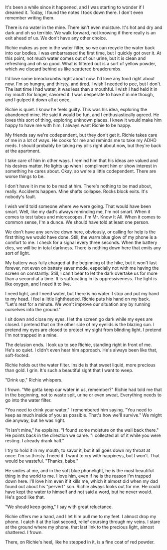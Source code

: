 It's been a while since it happened, and I was starting to wonder if I dreamed it. Today, I found the notes I took down there. I don't even remember writing them.

There is no water in the mine. There isn't even moisture. It's hot and dry and dark and oh so terrible. We walk forward, not knowing if there really is an exit ahead of us. We don't have any other choice.

Richie makes us pee in the water filter, so we can recycle the water back into our bodies. I was embarrassed the first time, but I quickly got over it. At this point, not much water comes out of our urine, but it is clean and refreshing and oh so good. What is filtered out is a sort of yellow powder, which we discard behind us like scattered breadcrumbs.

I'd love some breadcrumbs right about now. I'd love any food right about now. I'm so hungry, and thirsty, and tired. I wish I needed to pee, but I don't. The last time I had water, it was less than a mouthful. I wish I had held it in my mouth for longer, savored it. I was desperate to have it in me though, and I gulped it down all at once.

Richie is quiet. I know he feels guilty. This was his idea, exploring the abandoned mine. He said it would be fun, and I enthusiastically agreed. He loves this sort of thing, exploring unknown places. I knew it would make him happy to have me with him. I always want Richie to be happy.

My friends say we're codependent, but they don't get it. Richie takes care of me in a lot of ways. He cooks for me and reminds me to take my ADHD meds. I should probably be taking my pills right about now, but they're back at the apartment.

I take care of him in other ways. I remind him that his ideas are valued and his desires matter. He lights up when I compliment him or show interest in something he cares about. Okay, so we're a little codependent. There are worse things to be.

I don't have it in me to be mad at him. There's nothing to be mad about, really. Accidents happen. Mine shafts collapse. Rocks block exits. It's nobody's fault.

I wish we'd told someone where we were going. That would have been smart. Well, like my dad's always reminding me, I'm not smart. When it comes to test tubes and microscopes, I'm Mr. Know It All. When it comes to common sense, I'm a dunce. We should have told at least one person.

We don't have any service down here, obviously, or calling for help is the first thing we would have done. Still, the warm blue glow of my phone is a comfort to me. I check for a signal every three seconds. When the battery dies, we will be in total darkness. There is nothing down here that emits any sort of light.

My battery was fully charged at the beginning of the hike, but it won't last forever, not even on battery saver mode, especially not with me having the screen on constantly. Still, I can't bear to let the dark overtake us for more than a second at a time. It is suffocating in its oppressiveness. The light is like oxygen, and I need it to live.

I need light, and I need water, but there is no water. I stop and put my hand to my head. I feel a little lightheaded. Richie puts his hand on my back. "Let's rest for a minute. We won't improve our situation any by running ourselves into the ground."

I sit down and close my eyes. I let the screen go dark while my eyes are closed. I pretend that on the other side of my eyelids is the blazing sun. I pretend my eyes are closed to protect my sight from blinding light. I pretend I'm not trapped in a mine.

The delusion ends. I look up to see Richie, standing right in front of me. He's so quiet. I didn't even hear him approach. He's always been like that, soft-footed.

Richie holds out the water filter. Inside is that sweet liquid, more precious than gold. I grin. It's such a beautiful sight that I want to weep.

"Drink up," Richie whispers.

I frown. "We gotta keep our water in us, remember?" Richie had told me that in the beginning, not to waste spit, urine or even sweat. Everything needs to go into the water filter.

"You need to drink your water," I remembered him saying. "You need to keep as much inside of you as possible. That's how we'll survive." We might die anyway, but he was right.

"It isn't mine," he explains. "I found some moisture on the wall back there." He points back in the direction we came. "I collected all of it while you were resting. I already drank half."

I try to hold it in my mouth, to savor it, but it all goes down my throat at once. I'm so thirsty. I need it. I want to cry with happiness, but I won't. That would be wasteful. "Thanks, babe."

He smiles at me, and in the soft blue phonelight, he is the most beautiful thing in the world to me. I love him, even if he is the reason I'm trapped down here. I'll love him even if it kills me, which it almost did when my dad found out about his "pervert" son. Richie always looks out for me. He could have kept the water to himself and not said a word, but he never would. He's good like that.

"We should keep going," I say with great reluctance.

Richie offers me a hand, and I let him pull me to my feet. I almost drop my phone. I catch it at the last second, relief coursing through my veins. I stare at the ground where my phone, that last link to the precious light, almost shattered. I frown.

There, on Richie's heel, like he stepped in it, is a fine coat of red powder.